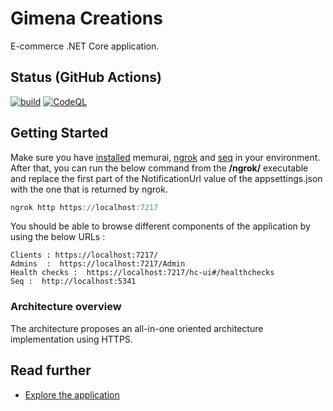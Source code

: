 # Gimena Creations

E-commerce .NET Core application.

## Status (GitHub Actions)

[![build](https://github.com/gabriel-rodriguezcastellini/UrlShortener/actions/workflows/build-validation.yml/badge.svg)](https://github.com/gabriel-rodriguezcastellini/UrlShortener/actions/workflows/build-validation.yml) [![CodeQL](https://github.com/gabriel-rodriguezcastellini/urlShortener/actions/workflows/codeql.yml/badge.svg?branch=main)](https://github.com/gabriel-rodriguezcastellini/urlShortener/actions/workflows/codeql.yml)

## Getting Started

Make sure you have [installed](https://www.memurai.com/) memurai, [ngrok](https://ngrok.com/) and [seq](https://datalust.co/) in your environment. After that, you can run the below command from the **/ngrok/** executable and replace the first part of the NotificationUrl value of the appsettings.json with the one that is returned by ngrok.

```powershell
ngrok http https://localhost:7217
```

You should be able to browse different components of the application by using the below URLs :

```
Clients : https://localhost:7217/
Admins  :  https://localhost:7217/Admin
Health checks :  https://localhost:7217/hc-ui#/healthchecks
Seq :  http://localhost:5341
```

### Architecture overview

The architecture proposes an all-in-one oriented architecture implementation using HTTPS.

## Read further

- [Explore the application](https://github.com/gabriel-rodriguezcastellini/gimenaCreations/wiki)
